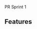 PR Sprint 1

## Features [<a id='ssFeatures'></a>](https://github.com/CodingFrontend/middle.messenger.praktikum.yandex/pull/3)

